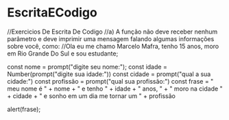 # EscritaECodigo
//Exercicios De Escrita De Codigo
//a) A função não deve receber nenhum parâmetro e deve imprimir uma mensagem falando algumas informações sobre você, como: 
//Ola eu me chamo Marcelo Mafra, tenho 15 anos, moro em Rio Grande Do Sul e sou estudante;

const nome = prompt("digite seu nome:");
const idade = Number(prompt("digite sua idade:"))
const cidade = prompt("qual a sua cidade:")
const profissão = prompt("qual sua profissão:")
const frase = " meu nome é " + nome + " e tenho " + idade + " anos, " + " moro na cidade " + cidade + " e sonho em um dia me tornar um " + profissão

alert(frase);
